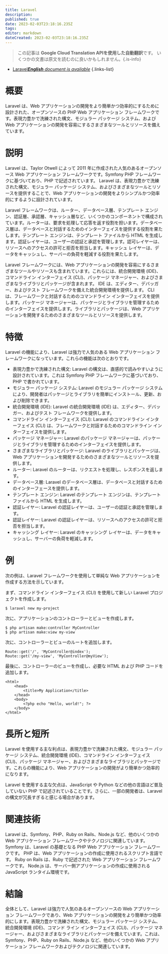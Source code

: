 ```yaml
---
title: Laravel
description: 
published: true
date: 2023-02-03T23:18:16.235Z
tags: 
editor: markdown
dateCreated: 2023-02-03T23:18:16.235Z
---
```


> この記事は **Google Cloud Translation APIを使用した自動翻訳**です。
いくつかの文書は原文を読むのに良いかもしれません。{.is-info}



- [Laravel***English** document is available*](/en/Knowledge-base/Dictionary/laravel)
{.links-list}


# 概要
Laravel は、Web アプリケーションの開発をより簡単かつ効率的にするために設計された、オープンソースの PHP Web アプリケーション フレームワークです。表現力豊かで洗練された構文、モジュラー パッケージ システム、および Web アプリケーションの開発を容易にするさまざまなツールとリソースを備えています。

# 説明
Laravel は、Taylor Otwell によって 2011 年に作成された人気のあるオープンソース Web アプリケーション フレームワークです。Symfony PHP フレームワークに基づいており、PHP で記述されています。 Laravel は、表現力豊かで洗練された構文、モジュラー パッケージ システム、およびさまざまなツールとリソースを提供することで、Web アプリケーションの開発をよりシンプルかつ効率的にするように設計されています。

Laravel フレームワークは、ルーター、データベース層、テンプレート エンジン、認証層、承認層、キャッシュ層など、いくつかのコンポーネントで構成されています。ルーターは、要求を処理して応答を返す役割を担います。データベース層は、データベースと対話するためのインターフェイスを提供する役割を果たします。テンプレート エンジンは、テンプレート ファイルから HTML を生成します。認証レイヤーは、ユーザーの認証と承認を管理します。認可レイヤーは、リソースへのアクセスの許可と拒否を担当します。キャッシュ レイヤーは、データをキャッシュし、サーバーの負荷を軽減する役割を果たします。

Laravel フレームワークには、Web アプリケーションの開発を容易にするさまざまなツールやリソースも含まれています。これらには、統合開発環境 (IDE)、コマンドライン インターフェイス (CLI)、パッケージ マネージャー、およびさまざまなライブラリとパッケージが含まれます。 IDE は、エディター、デバッガー、およびテスト フレームワークを備えた統合開発環境を提供します。 CLI は、フレームワークと対話するためのコマンドライン インターフェイスを提供します。パッケージ マネージャーは、パッケージとライブラリを管理するためのインターフェイスを提供します。ライブラリとパッケージは、Web アプリケーションを開発するためのさまざまなツールとリソースを提供します。

# 特徴
Laravel の機能により、Laravel は強力で人気のある Web アプリケーション フレームワークになっています。これらの機能は次のとおりです。

- 表現力豊かで洗練された構文: Laravel の構文は、直感的で読みやすいように設計されています。これは Symfony PHP フレームワークに基づいており、PHP で書かれています。
- モジュラー パッケージ システム: Laravel のモジュラー パッケージ システムにより、開発者はパッケージとライブラリを簡単にインストール、更新、および削除できます。
- 統合開発環境 (IDE): Laravel の統合開発環境 (IDE) は、エディター、デバッガー、およびテスト フレームワークを提供します。
- コマンドライン インターフェイス (CLI): Laravel のコマンドライン インターフェイス (CLI) は、フレームワークと対話するためのコマンドライン インターフェイスを提供します。
- パッケージ マネージャー: Laravel のパッケージ マネージャーは、パッケージとライブラリを管理するためのインターフェイスを提供します。
- さまざまなライブラリとパッケージ: Laravel のライブラリとパッケージは、Web アプリケーションを開発するためのさまざまなツールとリソースを提供します。
- ルーター: Laravel のルーターは、リクエストを処理し、レスポンスを返します。
- データベース層: Laravel のデータベース層は、データベースと対話するためのインターフェースを提供します。
- テンプレート エンジン: Laravel のテンプレート エンジンは、テンプレート ファイルから HTML を生成します。
- 認証レイヤー: Laravel の認証レイヤーは、ユーザーの認証と承認を管理します。
- 認証レイヤー: Laravel の認証レイヤーは、リソースへのアクセスの許可と拒否を担当します。
- キャッシング レイヤー: Laravel のキャッシング レイヤーは、データをキャッシュし、サーバーの負荷を軽減します。

# 例
次の例は、Laravel フレームワークを使用して単純な Web アプリケーションを作成する方法を示しています。

まず、コマンドライン インターフェイス (CLI) を使用して新しい Laravel プロジェクトを作成します。

```
$ laravel new my-project
```

次に、アプリケーションのコントローラーとビューを作成します。

```
$ php artisan make:controller MyController
$ php artisan make:view my-view
```

次に、コントローラーとビューのルートを追加します。

```
Route::get('/', 'MyController@index');
Route::get('/my-view', 'MyController@myView');
```

最後に、コントローラーのビューを作成し、必要な HTML および PHP コードを追加します。

```
<html>
    <head>
        <title>My Application</title>
    </head>
    <body>
        <?php echo "Hello, world!"; ?>
    </body>
</html>
```

# 長所と短所
Laravel を使用する主な利点は、表現力豊かで洗練された構文、モジュラー パッケージ システム、統合開発環境 (IDE)、コマンドライン インターフェイス (CLI)、パッケージ マネージャー、およびさまざまなライブラリとパッケージです。これらの機能により、Web アプリケーションの開発がより簡単かつ効率的になります。

Laravel を使用する主な欠点は、JavaScript や Python などの他の言語ほど普及していない PHP で記述されていることです。さらに、一部の開発者は、Laravel の構文が冗長すぎると感じる場合があります。

# 関連技術
Laravel は、Symfony、PHP、Ruby on Rails、Node.js など、他のいくつかの Web アプリケーション フレームワークやテクノロジに関連しています。 Symfony は、Laravel の基礎となる PHP Web アプリケーション フレームワークです。 PHP は、Web アプリケーションの作成に使用されるスクリプト言語です。 Ruby on Rails は、Ruby で記述された Web アプリケーション フレームワークです。 Node.js は、サーバー側アプリケーションの作成に使用される JavaScript ランタイム環境です。

# 結論
全体として、Laravel は強力で人気のあるオープンソースの Web アプリケーション フレームワークであり、Web アプリケーションの開発をより簡単かつ効率的にします。表現力豊かで洗練された構文、モジュラー パッケージ システム、統合開発環境 (IDE)、コマンド ライン インターフェイス (CLI)、パッケージ マネージャー、およびさまざまなライブラリとパッケージを備えています。これは、Symfony、PHP、Ruby on Rails、Node.js など、他のいくつかの Web アプリケーション フレームワークおよびテクノロジに関連しています。